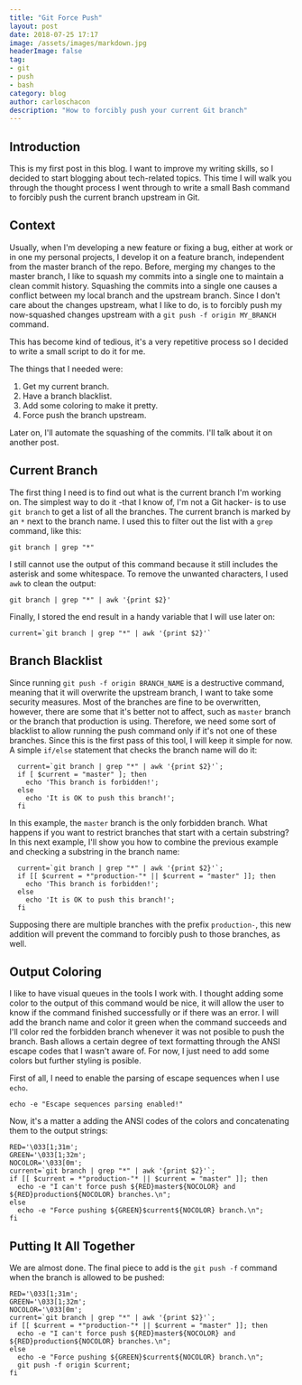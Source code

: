 ```yaml
---
title: "Git Force Push"
layout: post
date: 2018-07-25 17:17
image: /assets/images/markdown.jpg
headerImage: false
tag:
- git
- push
- bash
category: blog
author: carloschacon
description: "How to forcibly push your current Git branch"
---
```


## Introduction

This is my first post in this blog. I want to improve my writing skills, so I decided to start blogging about tech-related topics.
This time I will walk you through the thought process I went through to write a small Bash command to forcibly push the current branch upstream in Git.

## Context

Usually, when I'm developing a new feature or fixing a bug, either at work or in one my personal projects, I develop it on a feature branch, independent from
the master branch of the repo. Before, merging my changes to the master branch, I like to squash my commits into a single one to maintain a clean commit history.
Squashing the commits into a single one causes a conflict between my local branch and the upstream branch. Since I don't care about the changes upstream, what I like
to do, is to forcibly push my now-squashed changes upstream with a `git push -f origin MY_BRANCH` command.


This has become kind of tedious, it's a very repetitive process so I decided to write a small script to do it for me.

The things that I needed were:
1. Get my current branch.
2. Have a branch blacklist.
3. Add some coloring to make it pretty.
4. Force push the branch upstream.


Later on, I'll automate the squashing of the commits. I'll talk about it on another post.

## Current Branch

The first thing I need is to find out what is the current branch I'm working on. The simplest way to do it -that I know of, I'm not a Git hacker- is to use `git branch`
to get a list of all the branches.
The current branch is marked by an `*` next to the branch name. I used this to filter out the list with a `grep` command, like this:

```
git branch | grep "*"
```

I still cannot use the output of this command because it still includes the asterisk and some whitespace. To remove the unwanted characters, I used `awk` to clean the output:

```
git branch | grep "*" | awk '{print $2}'

```

Finally, I stored the end result in a handy variable that I will use later on:

```
current=`git branch | grep "*" | awk '{print $2}'`
```

## Branch Blacklist

Since running `git push -f origin BRANCH_NAME` is a destructive command, meaning that it will overwrite the upstream branch, I want to take some security measures.
Most of the branches are fine to be overwritten, however, there are some that it's better not to affect, such as `master` branch or the branch that production is using.
Therefore, we need some sort of blacklist to allow running the push command only if it's not one of these branches. Since this is the first pass of this tool, I will keep it
simple for now. A simple `if/else` statement that checks the branch name will do it:

```
  current=`git branch | grep "*" | awk '{print $2}'`;
  if [ $current = "master" ]; then
    echo 'This branch is forbidden!';
  else
    echo 'It is OK to push this branch!';
  fi
```

In this example, the `master` branch is the only forbidden branch. What happens if you want to restrict branches that start with a certain substring?
In this next example, I'll show you how to combine the previous example and checking a substring in the branch name:

```
  current=`git branch | grep "*" | awk '{print $2}'`;
  if [[ $current = *"production-"* || $current = "master" ]]; then
    echo 'This branch is forbidden!';
  else
    echo 'It is OK to push this branch!';
  fi
```

Supposing there are multiple branches with the prefix `production-`, this new addition will prevent the command to forcibly push to those branches, as well.

## Output Coloring

I like to have visual queues in the tools I work with. I thought adding some color to the output of this command would be nice, it will allow the user to know
if the command finished successfully or if there was an error.
I will add the branch name and color it green when the command succeeds and I'll color red the forbidden branch whenever it was not posible to push the branch.
Bash allows a certain degree of text formatting through the ANSI escape codes that I wasn't aware of. For now, I just need to add some colors but further styling
is posible.

First of all, I need to enable the parsing of escape sequences when I use `echo`.

```
echo -e "Escape sequences parsing enabled!"
```

Now, it's a matter a adding the ANSI codes of the colors and concatenating them to the output strings:

```
RED='\033[1;31m';
GREEN='\033[1;32m';
NOCOLOR='\033[0m';
current=`git branch | grep "*" | awk '{print $2}'`;
if [[ $current = *"production-"* || $current = "master" ]]; then
  echo -e "I can't force push ${RED}master${NOCOLOR} and ${RED}production${NOCOLOR} branches.\n";
else
  echo -e "Force pushing ${GREEN}$current${NOCOLOR} branch.\n";
fi

```


## Putting It All Together

We are almost done. The final piece to add is the `git push -f` command when the branch is allowed to be pushed:

```
RED='\033[1;31m';
GREEN='\033[1;32m';
NOCOLOR='\033[0m';
current=`git branch | grep "*" | awk '{print $2}'`;
if [[ $current = *"production-"* || $current = "master" ]]; then
  echo -e "I can't force push ${RED}master${NOCOLOR} and ${RED}production${NOCOLOR} branches.\n";
else
  echo -e "Force pushing ${GREEN}$current${NOCOLOR} branch.\n";
  git push -f origin $current;
fi
```

